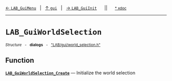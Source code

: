 [&#8592; `LAB_GuiMenu`](LAB--gui--lab_guimenu.md)&nbsp;&nbsp;&nbsp;|&nbsp;&nbsp;&nbsp;[&#8593; `gui`](LAB--gui.md)&nbsp;&nbsp;&nbsp;|&nbsp;&nbsp;&nbsp;[&#8594; `LAB_GuiInit`](LAB--gui--lab_guiinit.md)&nbsp;&nbsp;&nbsp;&nbsp;&nbsp;&nbsp;||&nbsp;&nbsp;&nbsp;&nbsp;&nbsp;&nbsp;<small>[\* xdoc](../xdoc/LAB/gui.xmd#L355)</small>
***

# `LAB_GuiWorldSelection`
<small>*Structure* &nbsp; - &nbsp; **dialogs** &nbsp; - &nbsp; ["LAB/gui/world_selection.h"](../include/LAB/gui/world_selection.h)</small>  
## Function
**[`LAB_GuiWorldSelection_Create`](LAB--gui--lab_guiworldselection--lab_guiworldselection_create.md)** &#8213; Initialize the world selection  
